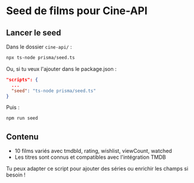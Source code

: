 # Seed de films pour Cine-API

## Lancer le seed

Dans le dossier `cine-api/` :

```bash
npx ts-node prisma/seed.ts
```

Ou, si tu veux l'ajouter dans le package.json :

```json
"scripts": {
  ...
  "seed": "ts-node prisma/seed.ts"
}
```

Puis :

```bash
npm run seed
```

## Contenu
- 10 films variés avec tmdbId, rating, wishlist, viewCount, watched
- Les titres sont connus et compatibles avec l'intégration TMDB

Tu peux adapter ce script pour ajouter des séries ou enrichir les champs si besoin !
